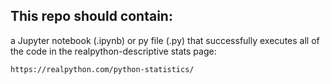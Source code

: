 ## This repo should contain: 
a Jupyter notebook (.ipynb) or py file (.py) that successfully executes all of the code in the realpython-descriptive stats page:
```sh 
https://realpython.com/python-statistics/
```